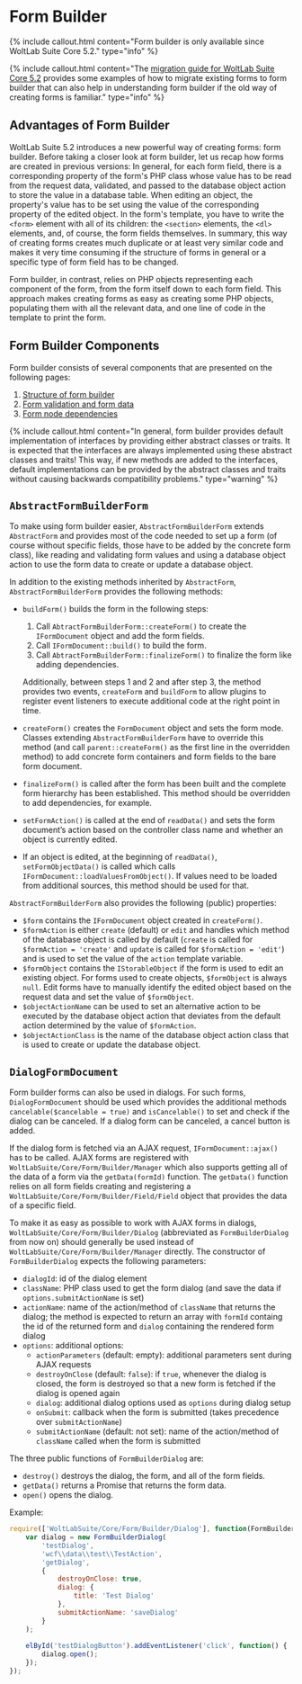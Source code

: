 # Form Builder

{% include callout.html content="Form builder is only available since WoltLab Suite Core 5.2." type="info" %}

{% include callout.html content="The [migration guide for WoltLab Suite Core 5.2](migration_wsc-31_form-builder.html) provides some examples of how to migrate existing forms to form builder that can also help in understanding form builder if the old way of creating forms is familiar." type="info" %}


## Advantages of Form Builder

WoltLab Suite 5.2 introduces a new powerful way of creating forms: form builder.
Before taking a closer look at form builder, let us recap how forms are created in previous versions:
In general, for each form field, there is a corresponding property of the form's PHP class whose value has to be read from the request data, validated, and passed to the database object action to store the value in a database table.
When editing an object, the property's value has to be set using the value of the corresponding property of the edited object.
In the form's template, you have to write the `<form>` element with all of its children: the `<section>` elements, the `<dl>` elements, and, of course, the form fields themselves.
In summary, this way of creating forms creates much duplicate or at least very similar code and makes it very time consuming if the structure of forms in general or a specific type of form field has to be changed.

Form builder, in contrast, relies on PHP objects representing each component of the form, from the form itself down to each form field.
This approach makes creating forms as easy as creating some PHP objects, populating them with all the relevant data, and one line of code in the template to print the form.


## Form Builder Components

Form builder consists of several components that are presented on the following pages:

1. [Structure of form builder](php_api_form_builder-structure.html)
1. [Form validation and form data](php_api_form_builder-validation_data.html)
1. [Form node dependencies](php_api_form_builder-dependencies.html)

{% include callout.html content="In general, form builder provides default implementation of interfaces by providing either abstract classes or traits.
  It is expected that the interfaces are always implemented using these abstract classes and traits!
  This way, if new methods are added to the interfaces, default implementations can be provided by the abstract classes and traits without causing backwards compatibility problems." type="warning" %}


## `AbstractFormBuilderForm`

To make using form builder easier, `AbstractFormBuilderForm` extends `AbstractForm` and provides most of the code needed to set up a form (of course without specific fields, those have to be added by the concrete form class), like reading and validating form values and using a database object action to use the form data to create or update a database object.

In addition to the existing methods inherited by `AbstractForm`, `AbstractFormBuilderForm` provides the following methods:

- `buildForm()` builds the form in the following steps:
  
  1. Call `AbtractFormBuilderForm::createForm()` to create the `IFormDocument` object and add the form fields.
  2. Call `IFormDocument::build()` to build the form.
  3. Call `AbtractFormBuilderForm::finalizeForm()` to finalize the form like adding dependencies.
  
  Additionally, between steps 1 and 2 and after step 3, the method provides two events, `createForm` and `buildForm` to allow plugins to register event listeners to execute additional code at the right point in time.
- `createForm()` creates the `FormDocument` object and sets the form mode.
  Classes extending `AbstractFormBuilderForm` have to override this method (and call `parent::createForm()` as the first line in the overridden method) to add concrete form containers and form fields to the bare form document.
- `finalizeForm()` is called after the form has been built and the complete form hierarchy has been established.
  This method should be overridden to add dependencies, for example.
- `setFormAction()` is called at the end of `readData()` and sets the form document’s action based on the controller class name and whether an object is currently edited.
- If an object is edited, at the beginning of `readData()`, `setFormObjectData()` is called which calls `IFormDocument::loadValuesFromObject()`.
  If values need to be loaded from additional sources, this method should be used for that.

`AbstractFormBuilderForm` also provides the following (public) properties:

- `$form` contains the `IFormDocument` object created in `createForm()`.
- `$formAction` is either `create` (default) or `edit` and handles which method of the database object is called by default (`create` is called for `$formAction = 'create'` and `update` is called for `$formAction = 'edit'`) and is used to set the value of the `action` template variable.
- `$formObject` contains the `IStorableObject` if the form is used to edit an existing object.
  For forms used to create objects, `$formObject` is always `null`.
  Edit forms have to manually identify the edited object based on the request data and set the value of `$formObject`. 
- `$objectActionName` can be used to set an alternative action to be executed by the database object action that deviates from the default action determined by the value of `$formAction`.
- `$objectActionClass` is the name of the database object action class that is used to create or update the database object.


## `DialogFormDocument`

Form builder forms can also be used in dialogs.
For such forms, `DialogFormDocument` should be used which provides the additional methods `cancelable($cancelable = true)` and `isCancelable()` to set and check if the dialog can be canceled.
If a dialog form can be canceled, a cancel button is added.

If the dialog form is fetched via an AJAX request, `IFormDocument::ajax()` has to be called.
AJAX forms are registered with `WoltLabSuite/Core/Form/Builder/Manager` which also supports getting all of the data of a form via the `getData(formId)` function.
The `getData()` function relies on all form fields creating and registering a `WoltLabSuite/Core/Form/Builder/Field/Field` object that provides the data of a specific field.

To make it as easy as possible to work with AJAX forms in dialogs, `WoltLabSuite/Core/Form/Builder/Dialog` (abbreviated as `FormBuilderDialog` from now on) should generally be used instead of `WoltLabSuite/Core/Form/Builder/Manager` directly. 
The constructor of `FormBuilderDialog` expects the following parameters:

- `dialogId`: id of the dialog element
- `className`: PHP class used to get the form dialog (and save the data if `options.submitActionName` is set)
- `actionName`: name of the action/method of `className` that returns the dialog; the method is expected to return an array with `formId` containg the id of the returned form and `dialog` containing the rendered form dialog
- `options`: additional options:
  - `actionParameters` (default: empty): additional parameters sent during AJAX requests
  - `destroyOnClose` (default: `false`): if `true`, whenever the dialog is closed, the form is destroyed so that a new form is fetched if the dialog is opened again
  - `dialog`: additional dialog options used as `options` during dialog setup
  - `onSubmit`: callback when the form is submitted (takes precedence over `submitActionName`)
  - `submitActionName` (default: not set): name of the action/method of `className` called when the form is submitted

The three public functions of `FormBuilderDialog` are:

- `destroy()` destroys the dialog, the form, and all of the form fields.
- `getData()` returns a Promise that returns the form data.
- `open()` opens the dialog.

Example:

```javascript
require(['WoltLabSuite/Core/Form/Builder/Dialog'], function(FormBuilderDialog) {
	var dialog = new FormBuilderDialog(
		'testDialog',
		'wcf\\data\\test\\TestAction',
		'getDialog',
		{
			destroyOnClose: true,
			dialog: {
				title: 'Test Dialog'
			},
			submitActionName: 'saveDialog'
		}
	);
	
	elById('testDialogButton').addEventListener('click', function() {
		dialog.open();
	});
});
```

